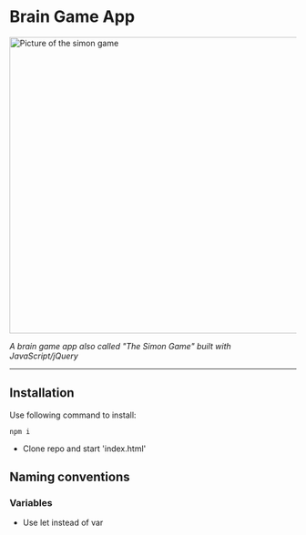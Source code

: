 # Brain Game App

<img width="521" alt="Picture of the simon game" src="https://user-images.githubusercontent.com/69104443/112964250-744fed00-9148-11eb-9d48-cd64fc96ac6c.jpg" />


_A brain game app also called "The Simon Game" built with JavaScript/jQuery_

---

## Installation
Use following command to install:

```
npm i

```
- Clone repo and start 'index.html'

## Naming conventions

### Variables

- Use let instead of var

